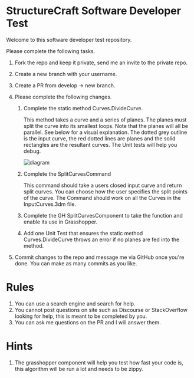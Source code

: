 # StructureCraft Software Developer Test

Welcome to this software developer test repository.

Please complete the following tasks.

1. Fork the repo and keep it private, send me an invite to the private repo.

2. Create a new branch with your username.

3. Create a PR from develop -> new branch.

4. Please complete the following changes.

   1. Complete the static method Curves.DivideCurve.

      This method takes a curve and a series of planes. The planes must split the curve into its smallest loops. Note that the planes will all be parallel. See below for a visual explanation. The dotted grey outline is the input curve, the red dotted lines are planes and the solid rectangles are the resultant curves. The Unit tests will help you debug.

      ![diagram](C:\Users\csykes\Documents\cloned_gits\RhinoCommonTest\diagram.jpg)

   2. Complete the SplitCurvesCommand

      This command should take a users closed input curve and return split curves. You can choose how the user specifies the split points of the curve. The Command should work on all the Curves in the InputCurves.3dm file.

   3. Complete the GH SplitCurvesComponent to take the function and enable its use in Grasshopper.
   4. Add one Unit Test that ensures the static method Curves.DivideCurve throws an error if no planes are fed into the method.

5. Commit changes to the repo and message me via GitHub once you're done. You can make as many commits as you like.



# Rules

1. You can use a search engine and search for help.
2. You cannot post questions on site such as Discourse or StackOverflow looking for help, this is meant to be completed by you.
3. You can ask me questions on the PR and I will answer them.



# Hints

1. The grasshopper component will help you test how fast your code is, this algorithm will be run a lot and needs to be zippy.